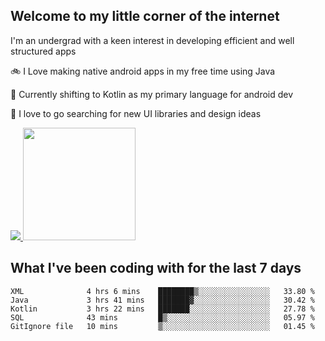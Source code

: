 ## Welcome to my little corner of the internet
I'm an undergrad with a keen interest in developing efficient and well structured apps

🚲 I Love making native android apps in my free time using Java

🌄 Currently shifting to Kotlin as my primary language for android dev

🔮  I love to go searching for new UI libraries and design ideas

<a href="">
  <img src="https://komarev.com/ghpvc/?username=ade3l&style=flat-square" />
</a>

<img height="180em" src="https://github-readme-stats-eight-theta.vercel.app/api/top-langs/?username=ade3l&langs_count=7&theme=cobalt&layout=compact"/>

## What I've been coding with for the last 7 days
<!--START_SECTION:waka-->
```text
XML              4 hrs 6 mins    ████████▒░░░░░░░░░░░░░░░░   33.80 % 
Java             3 hrs 41 mins   ███████▓░░░░░░░░░░░░░░░░░   30.42 % 
Kotlin           3 hrs 22 mins   ███████░░░░░░░░░░░░░░░░░░   27.78 % 
SQL              43 mins         █▒░░░░░░░░░░░░░░░░░░░░░░░   05.97 % 
GitIgnore file   10 mins         ▒░░░░░░░░░░░░░░░░░░░░░░░░   01.45 % 
```
<!--END_SECTION:waka-->
